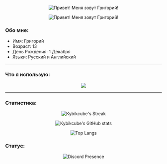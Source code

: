 <p align="center">
  <img src="https://readme-typing-svg.herokuapp.com?color=%ffffff&lines=Привет!+Меня+зовут+Григорий!&size=25&center=true" alt="Привет! Меня зовут Григорий!" />
</p>

<p align="center">
  <img src="https://readme-typing-svg.herokuapp.com?color=%ffffff&lines=1+проект+в+неделю&size=25&center=true" alt="Привет! Меня зовут Григорий!" />
</p>


### Обо мне:

- Имя: Григорий
- Возраст: 13
- День Рождения: 1 Декабря
- Языки: Русский и Английский

---

### Что я использую:

<p align="center">
  <a href="https://skillicons.dev">
    <img src="https://skillicons.dev/icons?i=bash,cloudflare,css,discord,bots,flask,git,github,gmail,html,js,linux,mysql,nodejs,npm,ps,py,sqlite,stackoverflow,ubuntu,vscode,windows,&perline=10" />
  </a>
</p>

---

### Статистика:

<p align="center">
  <img src="https://github-readme-streak-stats-salesp07.vercel.app/?user=shzanya&count_private=true&theme=material-palenight" alt="Kybikcube's Streak" />
</p>

<p align="center">
  <img src="https://github-readme-stats.vercel.app/api?username=Kybikcube&show_icons=true&theme=material-palenight" alt="Kybikcube's GitHub stats" />
</p>

<p align="center">
  <img src="https://github-readme-stats.vercel.app/api/top-langs/?username=Kybikcube&layout=compact&theme=material-palenight" alt="Top Langs" />
</p>

### Статус:

<p align="center">
  <img src="https://lanyard.cnrad.dev/api/939055674615287838" alt="Discord Presence" />
</p>


